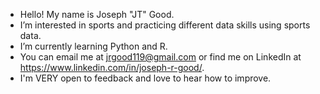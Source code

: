 - Hello! My name is Joseph "JT" Good.
- I’m interested in sports and practicing different data skills using sports data.
- I’m currently learning Python and R.
- You can email me at jrgood119@gmail.com or find me on LinkedIn at https://www.linkedin.com/in/joseph-r-good/.
- I'm VERY open to feedback and love to hear how to improve.
<!---
jrgood119/jrgood119 is a ✨ special ✨ repository because its `README.md` (this file) appears on your GitHub profile.
You can click the Preview link to take a look at your changes.
--->
